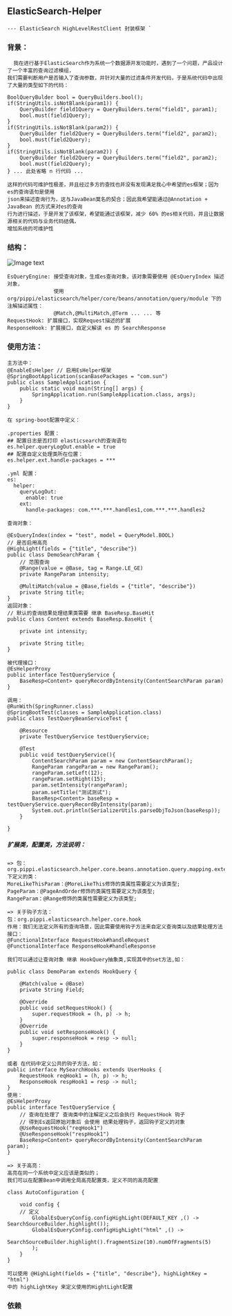 ## ElasticSearch-Helper 
    --- ElasticSearch HighLevelRestClient 封装框架 `

### 背景：
```
  我在进行基于ElasticSearch作为系统一个数据源开发功能时，遇到了一个问题，产品设计了一个丰富的查询过滤模组，
我们需要判断用户是否输入了查询参数，并针对大量的过滤条件开发代码，于是系统代码中出现了大量的类型如下的代码：
```

    BoolQueryBulder bool = QueryBuilders.bool();
    if(StringUtils.isNotBlank(param1)) {
        QueryBuilder field1Query = QueryBuilders.term("field1", param1);
        bool.must(field1Query);
    }
    if(StringUtils.isNotBlank(param2)) {
        QueryBuilder field2Query = QueryBuilders.term("field2", param2);
        bool.must(field2Query);
    }
    if(StringUtils.isNotBlank(param2)) {
        QueryBuilder field2Query = QueryBuilders.term("field2", param2);
        bool.must(field2Query);
    } ... 此处省略 n 行代码 ...

```
这样的代码可维护性极差，并且经过多方的查找也并没有发现满足我心中希望的es框架；因为es的查询语句是使用
json来描述查询行为，这与JavaBean莫名的契合；因此我希望能通过@Annotation + JavaBean 的方式来对es的查询
行为进行描述，于是开发了该框架，希望能通过该框架，减少 60% 的es相关代码，并且让数据源相关的代码与业务代码结偶，
增加系统的可维护性
```
### 结构：
![Image text](https://gitee.com/JohenTeng/elasticsearch-helper/raw/develop/.doc/image/es-helper.png)
```
EsQueryEngine: 接受查询对象，生成es查询对象，该对象需要使用 @EsQueryIndex 描述对象，
               使用 org/pippi/elasticsearch/helper/core/beans/annotation/query/module 下的注解描述属性：
               @Match,@MultiMatch,@Term ... ... 等
RequestHook: 扩展接口，实现Request描述的扩展
ResponseHook: 扩展接口，自定义解读 es 的 SearchResponse

```

### 使用方法：
```
主方法中：
@EnableEsHelper // 启用EsHelper框架 
@SpringBootApplication(scanBasePackages = "com.sun")
public class SampleApplication {
    public static void main(String[] args) {
        SpringApplication.run(SampleApplication.class, args);
    }
}

```
```
在 spring-boot配置中定义：

.properties 配置：
## 配置日志是否打印 elasticsearch的查询语句
es.helper.queryLogOut.enable = true 
## 配置自定义处理类所在位置：
es.helper.ext.handle-packages = *** 

.yml 配置：
es:
  helper:
    queryLogOut:
      enable: true
    ext:
      handle-packages: com.***.***.handles1,com.***.***.handles2 
```
```
查询对象：

@EsQueryIndex(index = "test", model = QueryModel.BOOL)
// 是否启用高亮
@HighLight(fields = {"title", "describe"}) 
public class DemoSearchParam {
    // 范围查询
    @Range(value = @Base, tag = Range.LE_GE)
    private RangeParam intensity;
    
    @MultiMatch(value = @Base,fields = {"title", "describe"})
    private String title;
}
返回对象：
// 默认的查询结果处理结果类需要 继承 BaseResp.BaseHit
public class Content extends BaseResp.BaseHit {

    private int intensity;

    private String title;
}

被代理接口：
@EsHelperProxy
public interface TestQueryService {
    BaseResp<Content> queryRecordByIntensity(ContentSearchParam param)
}

调用：
@RunWith(SpringRunner.class)
@SpringBootTest(classes = SampleApplication.class)
public class TestQueryBeanServiceTest {

    @Resource
    private TestQueryService testQueryService;

    @Test
    public void testQueryService(){
        ContentSearchParam param = new ContentSearchParam();
        RangeParam rangeParam = new RangeParam();
        rangeParam.setLeft(12);
        rangeParam.setRight(15);
        param.setIntensity(rangeParam);
        param.setTitle("测试测试");
        BaseResp<Content> baseResp = testQueryService.queryRecordByIntensity(param);
        System.out.println(SerializerUtils.parseObjToJson(baseResp));
    }

}

```
##### 扩展类，配置类，方法说明：
```
=> 包：org.pippi.elasticsearch.helper.core.beans.annotation.query.mapping.extend下定义的类：
MoreLikeThisParam：@MoreLikeThis修饰的类属性需要定义为该类型;
PageParam：@PageAndOrder修饰的类属性需要定义为该类型;
RangeParam：@Range修饰的类属性需要定义为该类型;

=> 关于钩子方法：
包：org.pippi.elasticsearch.helper.core.hook
作用：我们无法定义所有的查询场景，因此需要使用钩子方法来自定义查询类以及结果处理方法
接口：
@FunctionalInterface RequestHook#handleRequest
@FunctionalInterface ResponseHook#handleResponse

我们可以通过让查询对象 继承 HookQuery抽象类,实现其中的set方法,如：

public class DemoParam extends HookQuery {
    
    @Match(value = @Base)
    private String Field;
    
    @Override
    public void setRequestHook() {
        super.requestHook = (h, p) -> h;
    }
    @Override
    public void setResponseHook() {
        super.responseHook = resp -> null;
    }
}

或者 在代码中定义公共的钩子方法，如：
public interface MySearchHooks extends UserHooks {
    RequestHook reqHook1 = (h, p) -> h;
    ResponseHook respHook1 = resp -> null;
}
使用：
@EsHelperProxy
public interface TestQueryService {
    // 查询在处理了 查询类中的注解定义之后会执行 RequestHook 钩子
    // 得到Es返回原始对象后 会使用 结果处理钩子，返回钩子定义的对象
    @UseRequestHook("reqHook1")
    @UseResponseHook("respHook1")
    BaseResp<Content> queryRecordByIntensity(ContentSearchParam param);
}

=> 关于高亮：
高亮在同一个系统中定义应该是类似的；
我们可以在配置Bean中调用全局高亮配置类，定义不同的高亮配置

class AutoConfiguration {
    
    void config {
    // 定义
        GlobalEsQueryConfig.configHighLight(DEFAULT_KEY ,() -> SearchSourceBuilder.highlight());
        GlobalEsQueryConfig.configHighLight("html" ,() ->
                SearchSourceBuilder.highlight().fragmentSize(10).numOfFragments(5)
        );
    }
}

可以使用 @HighLight(fields = {"title", "describe"}, highLightKey = "html")
中的 highLightKey 来定义使用的HightLight配置

```

### 依赖
```


```
